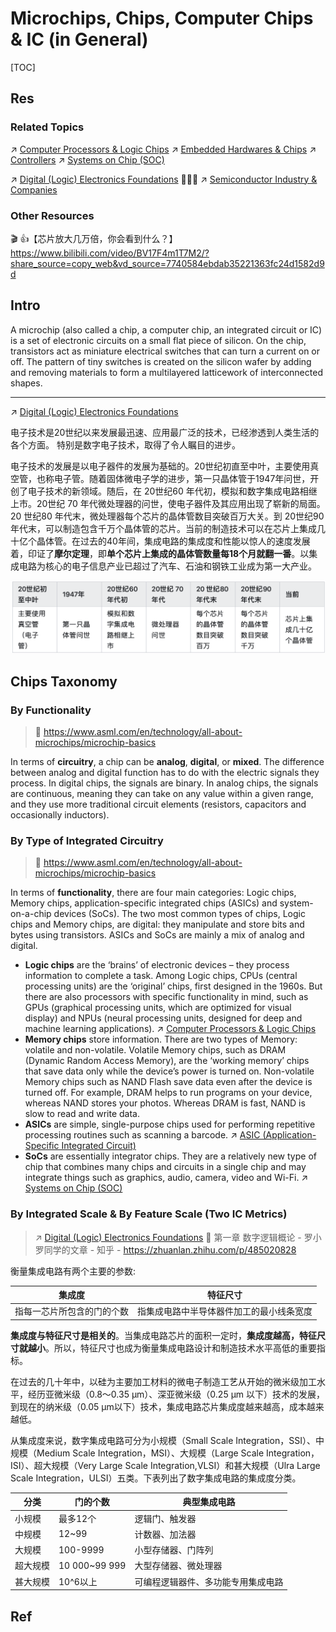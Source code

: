 # Microchips, Chips, Computer Chips & IC (in General)

[TOC]



## Res
### Related Topics
↗ [Computer Processors & Logic Chips](../Computer%20Microarchitectures%20(Computer%20Organization)%20&%20von%20Neumann%20Model/🚦%20Computer%20Processors%20&%20Logic%20Chips/Computer%20Processors%20&%20Logic%20Chips.md)
↗ [Embedded Hardwares & Chips](../../../../Embedded%20&%20Internet%20of%20Things/🚟%20Embedded%20Computer%20Systems/Embedded%20Hardwares%20&%20Chips/Embedded%20Hardwares%20&%20Chips.md)
↗ [Controllers](Computer%20Architecture/Computer%20Microarchitectures%20(Computer%20Organization)%20&%20von%20Neumann%20Model/Computer%20IO%20System/Controllers/Controllers.md)
↗ [Systems on Chip (SOC)](Computer%20Architecture/Systems%20on%20Chip%20(SOC).md)

↗ [Digital (Logic) Electronics Foundations](⚡️%20Digital%20(Logic)%20Electronics%20Foundations/Digital%20(Logic)%20Electronics%20Foundations.md) 🤔🤔🤔
↗ [Semiconductor Industry & Companies](../../../Electronics%20&%20Information%20Technologies%20Business%20Fields%20Research/Hardware%20Industry%20&%20Manufacturers/Semiconductor%20Industry%20&%20Companies/Semiconductor%20Industry%20&%20Companies.md)


### Other Resources
🎬 👍【芯片放大几万倍，你会看到什么？】 https://www.bilibili.com/video/BV17F4m1T7M2/?share_source=copy_web&vd_source=7740584ebdab35221363fc24d1582d9d



## Intro
A microchip (also called a chip, a computer chip, an integrated circuit or IC) is a set of electronic circuits on a small flat piece of silicon. On the chip, transistors act as miniature electrical switches that can turn a current on or off. The pattern of tiny switches is created on the silicon wafer by adding and removing materials to form a multilayered latticework of interconnected shapes.

---
↗ [Digital (Logic) Electronics Foundations](⚡️%20Digital%20(Logic)%20Electronics%20Foundations/Digital%20(Logic)%20Electronics%20Foundations.md)

电子技术是20世纪以来发展最迅速、应用最广泛的技术，已经渗透到人类生活的各个方面。 特别是数字电子技术，取得了令人瞩目的进步。 

电子技术的发展是以电子器件的发展为基础的。20世纪初直至中叶，主要使用真空管，也称电子管。随着固体微电子学的进步，第一只晶体管于1947年问世，开创了电子技术的新领域。随后，在 20世纪60 年代初，模拟和数字集成电路相继上市。20世纪 70 年代微处理器的问世，使电子器件及其应用出现了崭新的局面。20 世纪80 年代末，微处理器每个芯片的晶体管数目突破百万大关。到 20世纪90年代末，可以制造包含千万个晶体管的芯片。当前的制造技术可以在芯片上集成几十亿个晶体管。在过去的40年间，集成电路的集成度和性能以惊人的速度发展着，印证了**摩尔定理**，即**单个芯片上集成的晶体管数量每18个月就翻一番**。以集成电路为核心的电子信息产业已超过了汽车、石油和钢铁工业成为第一大产业。

![](../../../../../Assets/Pics/Screenshot%202024-01-28%20at%204.28.17PM.png)



## Chips Taxonomy
### By Functionality
> 🔗 https://www.asml.com/en/technology/all-about-microchips/microchip-basics

In terms of **circuitry**, a chip can be **analog**, **digital**, or **mixed**. The difference between analog and digital function has to do with the electric signals they process. In digital chips, the signals are binary. In analog chips, the signals are continuous, meaning they can take on any value within a given range, and they use more traditional circuit elements (resistors, capacitors and occasionally inductors). 


### By Type of Integrated Circuitry
> 🔗 https://www.asml.com/en/technology/all-about-microchips/microchip-basics

In terms of **functionality**, there are four main categories: Logic chips, Memory chips, application-specific integrated chips (ASICs) and system-on-a-chip devices (SoCs). The two most common types of chips, Logic chips and Memory chips, are digital: they manipulate and store bits and bytes using transistors. ASICs and SoCs are mainly a mix of analog and digital.
- **Logic chips** are the ‘brains’ of electronic devices – they process information to complete a task. Among Logic chips, CPUs (central processing units) are the ‘original’ chips, first designed in the 1960s. But there are also processors with specific functionality in mind, such as GPUs (graphical processing units, which are optimized for visual display) and NPUs (neural processing units, designed for deep and machine learning applications). ↗ [Computer Processors & Logic Chips](../Computer%20Microarchitectures%20(Computer%20Organization)%20&%20von%20Neumann%20Model/🚦%20Computer%20Processors%20&%20Logic%20Chips/Computer%20Processors%20&%20Logic%20Chips.md)
- **Memory chips** store information. There are two types of Memory: volatile and non-volatile. Volatile Memory chips, such as DRAM (Dynamic Random Access Memory), are the ‘working memory’ chips that save data only while the device’s power is turned on. Non-volatile Memory chips such as NAND Flash save data even after the device is turned off. For example, DRAM helps to run programs on your device, whereas NAND stores your photos. Whereas DRAM is fast, NAND is slow to read and write data. 
- **ASICs** are simple, single-purpose chips used for performing repetitive processing routines such as scanning a barcode. ↗ [ASIC (Application-Specific Integrated Circuit)](../../../../Embedded%20&%20Internet%20of%20Things/🚟%20Embedded%20Computer%20Systems/Embedded%20Hardwares%20&%20Chips/📌%20ASIC%20(Application-Specific%20Integrated%20Circuit)/ASIC%20(Application-Specific%20Integrated%20Circuit).md)
- **SoCs** are essentially integrator chips. They are a relatively new type of chip that combines many chips and circuits in a single chip and may integrate things such as graphics, audio, camera, video and Wi-Fi. ↗ [Systems on Chip (SOC)](Computer%20Architecture/Systems%20on%20Chip%20(SOC).md)


### By Integrated Scale & By Feature Scale (Two IC Metrics)
> ↗ [Digital (Logic) Electronics Foundations](⚡️%20Digital%20(Logic)%20Electronics%20Foundations/Digital%20(Logic)%20Electronics%20Foundations.md)
> 🔗 第一章 数字逻辑概论 - 罗小罗同学的文章 - 知乎 - https://zhuanlan.zhihu.com/p/485020828

衡量集成电路有两个主要的参数:

| 集成度           | 特征尺寸                 |
| ------------- | -------------------- |
| 指每一芯片所包含的门的个数 | 指集成电路中半导体器件加工的最小线条宽度 |

**集成度与特征尺寸是相关的**。当集成电路芯片的面积一定时，**集成度越高，特征尺寸就越小**。所以，特征尺寸也成为衡量集成电路设计和制造技术水平高低的重要指标。 

在过去的几十年中，以硅为主要加工材料的微电子制造工艺从开始的微米级加工水平，经历亚微米级（0.8～0.35 μm）、深亚微米级（0.25 μm 以下）技术的发展，到现在的纳米级（0.05 μm以下）技术，集成电路芯片集成度越来越高，成本越来越低。 

从集成度来说，数字集成电路可分为小规模（Small Scale Integration，SSI）、中规模（Medium Scale Integration，MSI）、大规模（Large Scale Integration，ISI）、超大规模（Very Large Scale Integration,VLSI）和甚大规模（Ulra Large Scale Integration，ULSI）五类。下表列出了数字集成电路的集成度分类。

| 分类   | 门的个数          | 典型集成电路            |
| ---- | ------------- | ----------------- |
| 小规模  | 最多12个         | 逻辑门、触发器           |
| 中规模  | 12~99         | 计数器、加法器           |
| 大规模  | 100-9999      | 小型存储器、门阵列         |
| 超大规模 | 10 000~99 999 | 大型存储器、微处理器        |
| 甚大规模 | 10^6以上        | 可编程逻辑器件、多功能专用集成电路 |



## Ref
